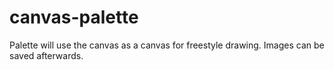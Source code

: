 # canvas-palette

Palette will use the canvas as a canvas for freestyle drawing. Images
can be saved afterwards.
